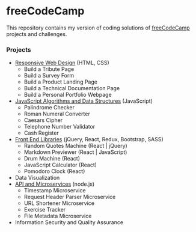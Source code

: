 # freeCodeCamp

This repository contains my version of coding solutions of [freeCodeCamp](https://www.freecodecamp.org) projects and challenges.

### Projects

- [Responsive Web Design](https://github.com/e-tinkers/freecodecamp/tree/master/responsive-web-design) (HTML, CSS)
    - Build a Tribute Page
    - Build a Survey Form
    - Build a Product Landing Page
    - Build a Technical Documentation Page
    - Build a Personal Portfolio Webpage
- [JavaScript Algorithms and Data  Structures](https://github.com/e-tinkers/freecodecamp/tree/master/javascript-algorithms-and-data-structures) (JavaScript)
    - Palindrome Checker
    - Roman Numeral Converter
    - Caesars Cipher
    - Telephone Number Validator
    - Cash Register
- [Front End Libraries](https://github.com/e-tinkers/freecodecamp/tree/master/front-end-libraries) (jQuery, React, Redux, Bootstrap, SASS)
    - Random Quotes Machine (React | jQuery)
    - Markdown Previewer (React | JavaScript)
    - Drum Machine (React)
    - JavaScript Calculator (React)
    - Pomodoro Clock (React)
- Data Visualization
- [API and Microservices](https://github.com/e-tinkers/freecodecamp/tree/master/api-and-microservices) (node.js)
    - Timestamp Microservice
    - Request Header Parser Microservice
    - URL Shortener Microservice
    - Exercise Tracker
    - File Metadata Microservice
- Information Security and Quality Assurance

